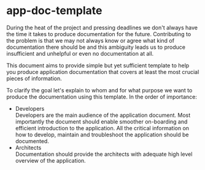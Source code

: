 # app-doc-template

During the heat of the project and pressing deadlines we don't always have the time it takes to produce documentation for the future. Contributing to the problem is that we may not always know or agree what kind of documentation there should be and this ambiguity leads us to produce insufficient and unhelpful or even no documentation at all.

This document aims to provide simple but yet sufficient template to help you produce application documentation that covers at least the most crucial pieces of information.

To clarify the goal let's explain to whom and for what purpose we want to produce the documentation using this template. In the order of importance:
- Developers  
Developers are the main audience of the application document. Most importantly the document should enable smoother on-boarding and efficient introduction to the application. All the critical information on how to develop, maintain and troubleshoot the application should be documented.
- Architects  
Documentation should provide the architects with adequate high level overview of the application. 





